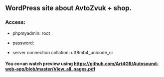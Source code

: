 ## WordPress site about AvtoZvuk + shop.

### Access:

- phpmyadmin: root

- password:

- server connection collation: utf8mb4_unicode_ci


#### You co=an watch preview using https://github.com/Art4GR/Autosound-web-app/blob/master/View_all_pages.pdf
